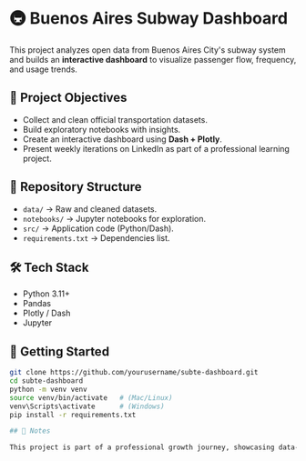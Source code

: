# 🚇 Buenos Aires Subway Dashboard

This project analyzes open data from Buenos Aires City's subway system and builds an **interactive dashboard** to visualize passenger flow, frequency, and usage trends.

## 🔹 Project Objectives
- Collect and clean official transportation datasets.
- Build exploratory notebooks with insights.
- Create an interactive dashboard using **Dash + Plotly**.
- Present weekly iterations on LinkedIn as part of a professional learning project.

## 📂 Repository Structure
- `data/` → Raw and cleaned datasets.
- `notebooks/` → Jupyter notebooks for exploration.
- `src/` → Application code (Python/Dash).
- `requirements.txt` → Dependencies list.

## 🛠️ Tech Stack
- Python 3.11+
- Pandas
- Plotly / Dash
- Jupyter

## 🚀 Getting Started
```bash
git clone https://github.com/yourusername/subte-dashboard.git
cd subte-dashboard
python -m venv venv
source venv/bin/activate   # (Mac/Linux)
venv\Scripts\activate      # (Windows)
pip install -r requirements.txt

## 📌 Notes

This project is part of a professional growth journey, showcasing data-driven skills and technical learning.